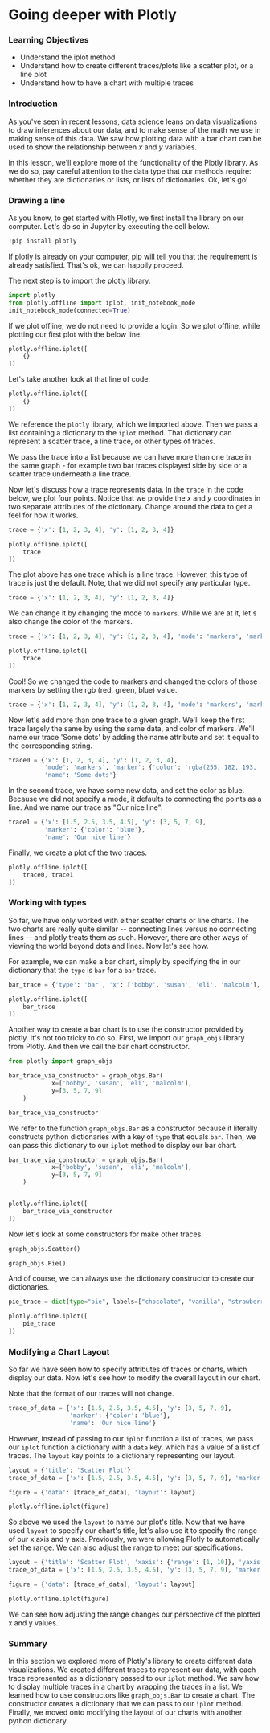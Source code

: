 
# Going deeper with Plotly

### Learning Objectives

* Understand the iplot method
* Understand how to create different traces/plots like a scatter plot, or a line plot
* Understand how to have a chart with multiple traces

### Introduction

As you've seen in recent lessons, data science leans on data visualizations to draw inferences about our data, and to make sense of the math we use in making sense of this data.  We saw how plotting data with a bar chart can be used to show the relationship between $x$ and $y$ variables.  

In this lesson, we'll explore more of the functionality of the Plotly library.  As we do so, pay careful attention to the data type that our methods require: whether they are dictionaries or lists, or lists of dictionaries.  Ok, let's go!

### Drawing a line

As you know, to get started with Plotly, we first install the library on our computer.  Let's do so in Jupyter by executing the cell below.


```python
!pip install plotly
```

If plotly is already on your computer, pip will tell you that the requirement is already satisfied.  That's ok, we can happily proceed.

The next step is to import the plotly library.


```python
import plotly
from plotly.offline import iplot, init_notebook_mode
init_notebook_mode(connected=True)
```

If we plot offline, we do not need to provide a login.  So we plot offline, while plotting our first plot with the below line.


```python
plotly.offline.iplot([
    {}
])
```

Let's take another look at that line of code.
```python
plotly.offline.iplot([
    {}
])
```

We reference the `plotly` library, which we imported above.  Then we pass a list containing a dictionary to the `iplot` method.  That dictionary can represent a scatter trace, a line trace, or other types of traces.  

We pass the trace into a list because we can have more than one trace in the same graph - for example two bar traces displayed side by side or a scatter trace underneath a line trace.  

Now let's discuss how a trace represents data.  In the `trace` in the code below, we plot four points.  Notice that we provide the $x$ and $y$ coordinates in two separate attributes of the dictionary.  Change around the data to get a feel for how it works.


```python
trace = {'x': [1, 2, 3, 4], 'y': [1, 2, 3, 4]}

plotly.offline.iplot([
    trace
])
```

The plot above has one trace which is a line trace.  However, this type of trace is just the default.  Note, that we did not specify any particular type.

```python
trace = {'x': [1, 2, 3, 4], 'y': [1, 2, 3, 4]}
```

We can change it by changing the mode to `markers`.  While we are at it, let's also change the color of the markers.  


```python
trace = {'x': [1, 2, 3, 4], 'y': [1, 2, 3, 4], 'mode': 'markers', 'marker': {'color': 'rgba(255, 182, 193, .9)'}}

plotly.offline.iplot([
    trace
])
```

Cool!  So we changed the code to markers and changed the colors of those markers by setting the rgb (red, green, blue) value.

```python
trace = {'x': [1, 2, 3, 4], 'y': [1, 2, 3, 4], 'mode': 'markers', 'marker': {'color': 'rgba(255, 182, 193, .9)'}}
```

Now let's add more than one trace to a given graph.  We'll keep the first trace largely the same by using the same data, and color of markers.  We'll name our trace 'Some dots'  by adding the name attribute and set it equal to the corresponding string.


```python
trace0 = {'x': [1, 2, 3, 4], 'y': [1, 2, 3, 4],
          'mode': 'markers', 'marker': {'color': 'rgba(255, 182, 193, .9)'},
          'name': 'Some dots'}
```

In the second trace, we have some new data, and set the color as blue.  Because we did not specify a mode, it defaults to connecting the points as a line.  And we name our trace as "Our nice line".   


```python
trace1 = {'x': [1.5, 2.5, 3.5, 4.5], 'y': [3, 5, 7, 9],
          'marker': {'color': 'blue'},
          'name': 'Our nice line'}
```

Finally, we create a plot of the two traces.  


```python
plotly.offline.iplot([
    trace0, trace1
])
```

### Working with types

So far, we have only worked with either scatter charts or line charts.  The two charts are really quite similar -- connecting lines versus no connecting lines  -- and plotly treats them as such.  However, there are other ways of viewing the world beyond dots and lines.  Now let's see how.

For example, we can make a bar chart, simply by specifying the in our dictionary that the `type` is `bar` for a `bar` trace.


```python
bar_trace = {'type': 'bar', 'x': ['bobby', 'susan', 'eli', 'malcolm'], 'y': [3, 5, 7, 9], 'marker': {'color': 'blue'}, 'name': 'Our nice bar trace'}

plotly.offline.iplot([
    bar_trace
])
```

Another way to create a bar chart is to use the constructor provided by plotly.  It's not too tricky to do so.  First, we import our `graph_objs` library from Plotly.  And then we call the bar chart constructor.


```python
from plotly import graph_objs

bar_trace_via_constructor = graph_objs.Bar(
            x=['bobby', 'susan', 'eli', 'malcolm'],
            y=[3, 5, 7, 9]
    )

bar_trace_via_constructor
```

We refer to the function `graph_objs.Bar` as a constructor because it literally constructs python dictionaries with a key of `type` that equals `bar`.  Then, we can pass this dictionary to our `iplot` method to display our bar chart.


```python
bar_trace_via_constructor = graph_objs.Bar(
            x=['bobby', 'susan', 'eli', 'malcolm'],
            y=[3, 5, 7, 9]
    )


plotly.offline.iplot([
    bar_trace_via_constructor
])
```

Now let's look at some constructors for make other traces.  


```python
graph_objs.Scatter()
```


```python
graph_objs.Pie()
```

And of course, we can always use the dictionary constructor to create our dictionaries.


```python
pie_trace = dict(type="pie", labels=["chocolate", "vanilla", "strawberry"], values=[10, 5, 15])

plotly.offline.iplot([
    pie_trace
])
```

### Modifying a Chart Layout

So far we have seen how to specify attributes of traces or charts, which display our data.  Now let's see how to modify the overall layout in our chart.

Note that the format of our traces will not change.


```python
trace_of_data = {'x': [1.5, 2.5, 3.5, 4.5], 'y': [3, 5, 7, 9],
                 'marker': {'color': 'blue'},
                 'name': 'Our nice line'}
```

However, instead of passing to our `iplot` function a list of traces, we pass our `iplot` function a dictionary with a `data` key, which has a value of a list of traces.  The `layout` key points to a dictionary representing our layout.


```python
layout = {'title': 'Scatter Plot'}
trace_of_data = {'x': [1.5, 2.5, 3.5, 4.5], 'y': [3, 5, 7, 9], 'marker': {'color': 'blue'}, 'name': 'Our nice line'}

figure = {'data': [trace_of_data], 'layout': layout}

plotly.offline.iplot(figure)
```

So above we used the `layout` to name our plot's title.  Now that we have used `layout` to specify our chart's title, let's also use it to specify the range of our x axis and y axis.  Previously, we were allowing Plotly to automatically set the range.  We can also adjust the range to meet our specifications.


```python
layout = {'title': 'Scatter Plot', 'xaxis': {'range': [1, 10]}, 'yaxis': {'range': [1, 10]}}
trace_of_data = {'x': [1.5, 2.5, 3.5, 4.5], 'y': [3, 5, 7, 9], 'marker': {'color': 'blue'}, 'name': 'Our nice line'}

figure = {'data': [trace_of_data], 'layout': layout}

plotly.offline.iplot(figure)
```

We can see how adjusting the range changes our perspective of the plotted x and y values.

### Summary

In this section we explored more of Plotly's library to create different data visualizations.  We created different traces to represent our data, with each trace represented as a dictionary passed to our `iplot` method.  We saw how to display multiple traces in a chart by wrapping the traces in a list.  We learned how to use constructors like `graph_objs.Bar` to create a chart. The constructor creates a dictionary that we can pass to our `iplot` method.  Finally, we moved onto modifying the layout of our charts with another python dictionary.
